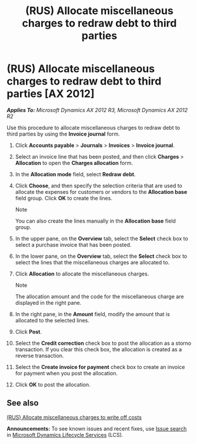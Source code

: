 ﻿---
title: (RUS) Allocate miscellaneous charges to redraw debt to third parties
TOCTitle: (RUS) Allocate miscellaneous charges to redraw debt to third parties
ms:assetid: e336bb2f-2bb0-4329-be73-bf94ad0f01dd
ms:mtpsurl: https://technet.microsoft.com/en-us/library/JJ853240(v=AX.60)
ms:contentKeyID: 50396520
ms.date: 04/18/2014
mtps_version: v=AX.60
---

# (RUS) Allocate miscellaneous charges to redraw debt to third parties [AX 2012]


_**Applies To:** Microsoft Dynamics AX 2012 R3, Microsoft Dynamics AX 2012 R2_

Use this procedure to allocate miscellaneous charges to redraw debt to third parties by using the **Invoice journal** form.

1.  Click **Accounts payable** \> **Journals** \> **Invoices** \> **Invoice journal**.

2.  Select an invoice line that has been posted, and then click **Charges** \> **Allocation** to open the **Charges allocation** form.

3.  In the **Allocation mode** field, select **Redraw debt**.

4.  Click **Choose**, and then specify the selection criteria that are used to allocate the expenses for customers or vendors to the **Allocation base** field group. Click **OK** to create the lines.
    

    > [!NOTE]
    > <P>You can also create the lines manually in the <STRONG>Allocation base</STRONG> field group.</P>



5.  In the upper pane, on the **Overview** tab, select the **Select** check box to select a purchase invoice that has been posted.

6.  In the lower pane, on the **Overview** tab, select the **Select** check box to select the lines that the miscellaneous charges are allocated to.

7.  Click **Allocation** to allocate the miscellaneous charges.
    

    > [!NOTE]
    > <P>The allocation amount and the code for the miscellaneous charge are displayed in the right pane.</P>



8.  In the right pane, in the **Amount** field, modify the amount that is allocated to the selected lines.

9.  Click **Post**.

10. Select the **Credit correction** check box to post the allocation as a storno transaction. If you clear this check box, the allocation is created as a reverse transaction.

11. Select the **Create invoice for payment** check box to create an invoice for payment when you post the allocation.

12. Click **OK** to post the allocation.

## See also

[(RUS) Allocate miscellaneous charges to write off costs](rus-allocate-miscellaneous-charges-to-write-off-costs.md)

  
**Announcements:** To see known issues and recent fixes, use [Issue search](http://go.microsoft.com/fwlink/?linkid=389258) in [Microsoft Dynamics Lifecycle Services](http://go.microsoft.com/fwlink/?linkid=306505) (LCS).

